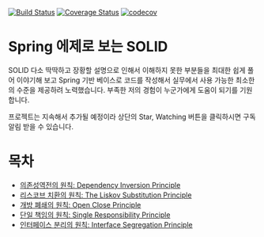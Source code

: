 [![Build Status](https://travis-ci.com/cheese10yun/spring-SOLID.svg?branch=master)](https://travis-ci.com/cheese10yun/spring-SOLID)
[![Coverage Status](https://coveralls.io/repos/github/cheese10yun/spring-SOLID/badge.svg?branch=master)](https://coveralls.io/github/cheese10yun/spring-SOLID?branch=master)
[![codecov](https://codecov.io/gh/cheese10yun/spring-SOLID/branch/master/graph/badge.svg)](https://codecov.io/gh/cheese10yun/spring-SOLID)

# Spring 에제로 보는 SOLID 
SOLID 다소 딱딱하고 장황할 설명으로 인해서 이해하지 못한 부분들을 최대한 쉽게 풀어 이야기해 보고 Spring 기반 베이스로 코드를 작성해서 실무에서 사용 가능한 최소한의 수준을 제공하려 노력했습니다. 부족한 저의 경험이 누군가에게 도움이 되기를 기원합니다.


프로젝트는 지속해서 추가될 예정이라 상단의 Star, Watching 버튼을 클릭하시면 구독 알림 받을 수 있습니다.


# 목차
* [의존성역전의 원칙: Dependency Inversion Principle](https://git.lsis.com/dive/hello-solid/blob/master/docs/DIP.md)
* [리스코브 치환의 원칙: The Liskov Substitution Principle](https://git.lsis.com/dive/hello-solid/blob/master/docs/LSP.md)
* [개방 폐쇄의 원칙: Open Close Principle](https://git.lsis.com/dive/hello-solid/blob/master/docs/OCP.md)
* [단일 책임의 원칙: Single Responsibility Principle](https://git.lsis.com/dive/hello-solid/blob/master/docs/SRP.md)
* [인터페이스 분리의 원칙: Interface Segregation Principle](https://git.lsis.com/dive/hello-solid/blob/master/docs/ISP.md)

